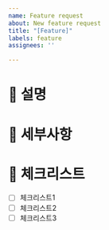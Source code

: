 ```yaml
---
name: Feature request
about: New feature request
title: "[Feature]"
labels: feature
assignees: ''

---
```


# 📘 설명

# 📗 세부사항

# 📙 체크리스트

- [ ] 체크리스트1
- [ ] 체크리스트2
- [ ] 체크리스트3
